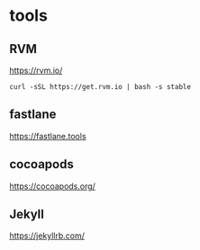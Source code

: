 # tools

## RVM

https://rvm.io/

```
curl -sSL https://get.rvm.io | bash -s stable
```


## fastlane

https://fastlane.tools


## cocoapods

https://cocoapods.org/


## Jekyll
https://jekyllrb.com/
